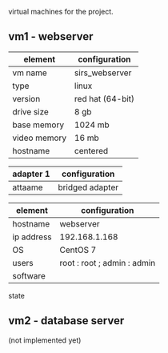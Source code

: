
virtual machines for the project.

## vm1 - webserver




| element            | configuration                    |
| ------------------ | -------------------------------- |
| vm name            | sirs_webserver                   |
| type               | linux                            |
| version            | red hat (64-bit)                 |
| drive size         | 8 gb                             |
| base memory        | 1024 mb                          |
| video memory       | 16 mb                            |
| hostname           | centered                         |


| adapter 1          | configuration                    |
| ------------------ | -------------------------------- |
| attaame            | bridged adapter                  |


| element            | configuration                    |
| ------------------ | -------------------------------- |
| hostname           | webserver                        |
| ip address         | 192.168.1.168                    |
| OS                 | CentOS 7                         |
| users              | root : root ; admin : admin      |
| software           |                                  |



state




## vm2 - database server

(not implemented yet)